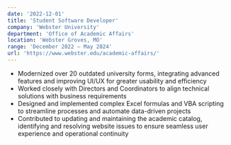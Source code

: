 ```yaml
---
date: '2022-12-01'
title: 'Student Software Developer'
company: 'Webster University'
department: 'Office of Academic Affairs'
location: 'Webster Groves, MO'
range: 'December 2022 – May 2024'
url: 'https://www.webster.edu/academic-affairs/'
---
```


- Modernized over 20 outdated university forms, integrating advanced features and improving UI/UX for greater usability and efficiency
- Worked closely with Directors and Coordinators to align technical solutions with business requirements
- Designed and implemented complex Excel formulas and VBA scripting to streamline processes and automate data-driven projects
- Contributed to updating and maintaining the academic catalog, identifying and resolving website issues to ensure seamless user experience and operational continuity
